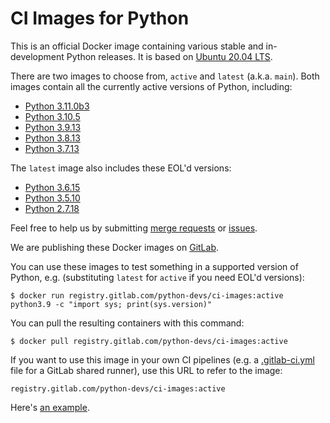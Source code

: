 # CI Images for Python

This is an official Docker image containing various stable and in-development
Python releases.  It is based on [Ubuntu 20.04 LTS](http://releases.ubuntu.com/20.04/).

There are two images to choose from, `active` and `latest` (a.k.a. `main`).
Both images contain all the currently active versions of Python, including:

<!---
It would be great if we could create this list dynamically, since it's the
we already auto-detect the active versions from the git tags.
--->

* [Python 3.11.0b3](https://www.python.org/downloads/release/python-3110b3/)
* [Python 3.10.5](https://www.python.org/downloads/release/python-3105/)
* [Python 3.9.13](https://www.python.org/downloads/release/python-3913/)
* [Python 3.8.13](https://www.python.org/downloads/release/python-3813/)
* [Python 3.7.13](https://www.python.org/downloads/release/python-3713/)

The `latest` image also includes these EOL'd versions:

* [Python 3.6.15](https://www.python.org/downloads/release/python-3615/)
* [Python 3.5.10](https://www.python.org/downloads/release/python-3510/)
* [Python 2.7.18](https://www.python.org/downloads/release/python-2718/)

Feel free to help us by submitting
[merge requests](https://gitlab.com/python-devs/ci-images/merge_requests) or
[issues](https://gitlab.com/python-devs/ci-images/issues).

We are publishing these Docker images on
[GitLab](https://gitlab.com/python-devs/ci-images/container_registry).

You can use these images to test something in a supported version of Python,
e.g. (substituting `latest` for `active` if you need EOL'd versions):

```
$ docker run registry.gitlab.com/python-devs/ci-images:active python3.9 -c "import sys; print(sys.version)"
```

You can pull the resulting containers with this command:

```
$ docker pull registry.gitlab.com/python-devs/ci-images:active
```

If you want to use this image in your own CI pipelines (e.g. a
[.gitlab-ci.yml](https://gitlab.com/help/ci/yaml/README.md) file for a GitLab
shared runner), use this URL to refer to the image:

```
registry.gitlab.com/python-devs/ci-images:active
```

Here's [an example](https://gitlab.com/warsaw/flufl.lock/-/blob/main/.gitlab-ci.yml).
